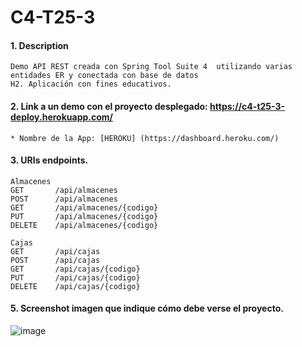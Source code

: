 # C4-T25-3

#### 1. Description
```
Demo API REST creada con Spring Tool Suite 4  utilizando varias entidades ER y conectada con base de datos 
H2. Aplicación con fines educativos.
```

#### 2. Link a un demo con el proyecto desplegado: https://c4-t25-3-deploy.herokuapp.com/

```
* Nombre de la App: [HEROKU] (https://dashboard.heroku.com/)
```
#### 3. URIs endpoints.
```
Almacenes
GET       /api/almacenes
POST      /api/almacenes
GET       /api/almacenes/{codigo}
PUT       /api/almacenes/{codigo}
DELETE    /api/almacenes/{codigo}

Cajas
GET       /api/cajas
POST      /api/cajas
GET       /api/cajas/{codigo}
PUT       /api/cajas/{codigo}
DELETE    /api/cajas/{codigo}
```

#### 5. Screenshot imagen que indique cómo debe verse el proyecto.
![image](https://user-images.githubusercontent.com/71872999/185088332-7071fdfc-0d39-4abf-b35a-e4d55bb13850.png)
